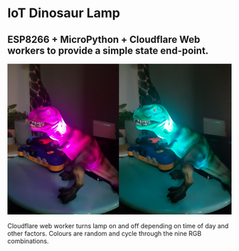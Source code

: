 # IoT Dinosaur Lamp 
## ESP8266 + MicroPython + Cloudflare Web workers to provide a simple state end-point.

![The fruit of my labour.](https://github.com/jaycosaur/simple-iot-lamp/blob/master/lampimage.png)

Cloudflare web worker turns lamp on and off depending on time of day and other factors. Colours are random and cycle through the nine RGB combinations.
